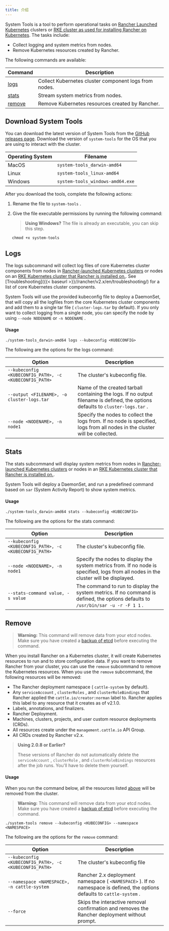 ```yaml
---
title: 介绍
---
```


System Tools is a tool to perform operational tasks on [Rancher Launched Kubernetes](/docs/cluster-provisioning/rke-clusters/) clusters or [RKE cluster as used for installing Rancher on Kubernetes](/docs/installation/k8s-install/kubernetes-rke/). The tasks include:

* Collect logging and system metrics from nodes.
* Remove Kubernetes resources created by Rancher.

The following commands are available:

| Command           | Description                                           |
| ----------------- | ----------------------------------------------------- |
| [logs](#logs)     | Collect Kubernetes cluster component logs from nodes.|
| [stats](#stats)   | Stream system metrics from nodes.|
| [remove](#remove) | Remove Kubernetes resources created by Rancher.|

## Download System Tools

You can download the latest version of System Tools from the [GitHub releases page](https://github.com/rancher/system-tools/releases/latest). Download the version of `system-tools` for the OS that you are using to interact with the cluster.

| Operating System | Filename                         |
| ---------------- | -------------------------------- |
| MacOS            | `system-tools_darwin-amd64` |
| Linux            | `system-tools_linux-amd64` |
| Windows          | `system-tools_windows-amd64.exe` |

After you download the tools, complete the following actions:

1. Rename the file to `system-tools` .

1. Give the file executable permissions by running the following command:

   > **Using Windows?**
   > The file is already an executable, you can skip this step.

   

``` 
   chmod +x system-tools
   ```

## Logs

The logs subcommand will collect log files of core Kubernetes cluster components from nodes in [Rancher-launched Kubernetes clusters](/docs/cluster-provisioning/rke-clusters/) or nodes on an [RKE Kubernetes cluster that Rancher is installed on.](/docs/installation/k8s-install/kubernetes-rke/). See [Troubleshooting]({{< baseurl >}}//rancher/v2.x/en/troubleshooting/) for a list of core Kubernetes cluster components.

System Tools will use the provided kubeconfig file to deploy a DaemonSet, that will copy all the logfiles from the core Kubernetes cluster components and add them to a single tar file ( `cluster-logs.tar` by default). If you only want to collect logging from a single node, you can specify the node by using `--node NODENAME` or `-n NODENAME` .

#### Usage

``` 
./system-tools_darwin-amd64 logs --kubeconfig <KUBECONFIG>
```

The following are the options for the logs command:

| Option                                                 | Description                                                                                                                    |
| ------------------------------------------------------ | ------------------------------------------------------------------------------------------------------------------------------ |
| `--kubeconfig <KUBECONFIG_PATH>, -c <KUBECONFIG_PATH>` | The cluster's kubeconfig file.|
| `--output <FILENAME>, -o cluster-logs.tar` | Name of the created tarball containing the logs. If no output filename is defined, the options defaults to `cluster-logs.tar` .|
| `--node <NODENAME>, -n node1` | Specify the nodes to collect the logs from. If no node is specified, logs from all nodes in the cluster will be collected.|

## Stats

The stats subcommand will display system metrics from nodes in [Rancher-launched Kubernetes clusters](/docs/cluster-provisioning/rke-clusters/) or nodes in an [RKE Kubernetes cluster that Rancher is installed on.](/docs/installation/k8s-install/kubernetes-rke/).

System Tools will deploy a DaemonSet, and run a predefined command based on `sar` (System Activity Report) to show system metrics.

#### Usage

``` 
./system-tools_darwin-amd64 stats --kubeconfig <KUBECONFIG>
```

The following are the options for the stats command:

| Option                                                 | Description                                                                                                                          |
| ------------------------------------------------------ | ------------------------------------------------------------------------------------------------------------------------------------ |
| `--kubeconfig <KUBECONFIG_PATH>, -c <KUBECONFIG_PATH>` | The cluster's kubeconfig file.|
| `--node <NODENAME>, -n node1` | Specify the nodes to display the system metrics from. If no node is specified, logs from all nodes in the cluster will be displayed.|
| `--stats-command value, -s value` | The command to run to display the system metrics. If no command is defined, the options defaults to `/usr/bin/sar -u -r -F 1 1` .|

## Remove

> **Warning:** This command will remove data from your etcd nodes. Make sure you have created a [backup of etcd](/docs/backups/backups) before executing the command.

When you install Rancher on a Kubernetes cluster, it will create Kubernetes resources to run and to store configuration data. If you want to remove Rancher from your cluster, you can use the `remove` subcommand to remove the Kubernetes resources. When you use the `remove` subcommand, the following resources will be removed:

* The Rancher deployment namespace ( `cattle-system` by default).
* Any `serviceAccount` , `clusterRoles` , and `clusterRoleBindings` that Rancher applied the `cattle.io/creator:norman` label to. Rancher applies this label to any resource that it creates as of v2.1.0.
* Labels, annotations, and finalizers.
* Rancher Deployment.
* Machines, clusters, projects, and user custom resource deployments (CRDs).
* All resources create under the `management.cattle.io` API Group.
* All CRDs created by Rancher v2.x.

> **Using 2.0.8 or Earlier?**
>
> These versions of Rancher do not automatically delete the `serviceAccount` , `clusterRole` , and `clusterRoleBindings` resources after the job runs. You'll have to delete them yourself.

#### Usage

When you run the command below, all the resources listed [above](#remove) will be removed from the cluster.

> **Warning:** This command will remove data from your etcd nodes. Make sure you have created a [backup of etcd](/docs/backups/backups) before executing the command.

``` 
./system-tools remove --kubeconfig <KUBECONFIG> --namespace <NAMESPACE>
```

The following are the options for the `remove` command:

| Option                                                 | Description                                                                                                            |
| ------------------------------------------------------ | ---------------------------------------------------------------------------------------------------------------------- |
| `--kubeconfig <KUBECONFIG_PATH>, -c <KUBECONFIG_PATH>` | The cluster's kubeconfig file                                                                                          |
| `--namespace <NAMESPACE>, -n cattle-system` | Rancher 2.x deployment namespace ( `<NAMESPACE>` ). If no namespace is defined, the options defaults to `cattle-system` .|
| `--force` | Skips the interactive removal confirmation and removes the Rancher deployment without prompt.|

